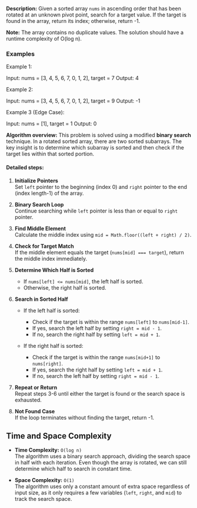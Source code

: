 **Description:**
Given a sorted array `nums` in ascending order that has been rotated at an unknown pivot point, search for a target value. If the target is found in the array, return its index; otherwise, return -1.

**Note:** The array contains no duplicate values. The solution should have a runtime complexity of O(log n).

### Examples
Example 1:

Input: nums = [3, 4, 5, 6, 7, 0, 1, 2], target = 7
Output: 4

Example 2:

Input: nums = [3, 4, 5, 6, 7, 0, 1, 2], target = 9
Output: -1

Example 3 (Edge Case):

Input: nums = [1], target = 1
Output: 0

**Algorithm overview:**
This problem is solved using a modified **binary search** technique. In a rotated sorted array, there are two sorted subarrays. The key insight is to determine which subarray is sorted and then check if the target lies within that sorted portion.

#### Detailed steps:

1. **Initialize Pointers**  
   Set `left` pointer to the beginning (index 0) and `right` pointer to the end (index length-1) of the array.

2. **Binary Search Loop**  
   Continue searching while `left` pointer is less than or equal to `right` pointer.

3. **Find Middle Element**  
   Calculate the middle index using `mid = Math.floor((left + right) / 2)`.

4. **Check for Target Match**  
   If the middle element equals the target (`nums[mid] === target`), return the middle index immediately.

5. **Determine Which Half is Sorted**  
   - If `nums[left] <= nums[mid]`, the left half is sorted.
   - Otherwise, the right half is sorted.

6. **Search in Sorted Half**  
   - If the left half is sorted:
     - Check if the target is within the range `nums[left]` to `nums[mid-1]`.
     - If yes, search the left half by setting `right = mid - 1`.
     - If no, search the right half by setting `left = mid + 1`.

   - If the right half is sorted:
     - Check if the target is within the range `nums[mid+1]` to `nums[right]`.
     - If yes, search the right half by setting `left = mid + 1`.
     - If no, search the left half by setting `right = mid - 1`.

7. **Repeat or Return**  
   Repeat steps 3-6 until either the target is found or the search space is exhausted.

8. **Not Found Case**  
   If the loop terminates without finding the target, return -1.

## Time and Space Complexity

- **Time Complexity:** `O(log n)`  
  The algorithm uses a binary search approach, dividing the search space in half with each iteration. Even though the array is rotated, we can still determine which half to search in constant time.

- **Space Complexity:** `O(1)`  
  The algorithm uses only a constant amount of extra space regardless of input size, as it only requires a few variables (`left`, `right`, and `mid`) to track the search space.
